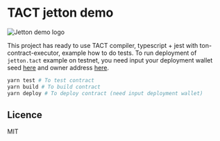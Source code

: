 # TACT jetton demo

![Jetton demo logo](https://ipfs.io/ipfs/QmbPZjC1tuP6ickCCBtoTCQ9gc3RpkbKx7C1LMYQdcLwti)

This project has ready to use TACT compiler, typescript + jest with ton-contract-executor, example how to do tests.
To run deployment of `jetton.tact` example on testnet, you need input your deployment wallet seed [here](https://github.com/Reveloper/tact-jetton/blob/main/sources/jetton.deploy.ts#L20) and owner address [here](https://github.com/Reveloper/tact-jetton/blob/main/sources/jetton.deploy.ts#L46).

```bash
yarn test # To test contract
yarn build # To build contract
yarn deploy # To deploy contract (need input deployment wallet)
```

## Licence

MIT